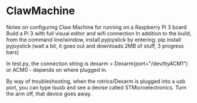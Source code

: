 # ClawMachine
Notes on configuring Claw Machine for running on a Raspberry Pi 3 board
Build a Pi 3 with full visual editor and wifi connection 
In addition to the build, from the command line/window, install pyjoystick by entering:
pip install pyjoystick   (wait a bit, it goes out and downloads 2MB of stuff, 3 progress bars)

In test.py, the connection string is dexarm = Dexarm(port="/dev/ttyACM1") or ACM0 - depends on where plugged in.

By way of troubleshooting, when the rotrics/Dexarm is plugged into a usb port, you can
type lsusb and see a devise called STMicroelectronics.  Turn the arm off, that device goes away.
